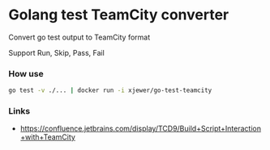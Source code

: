 # Golang test TeamCity converter

Convert go test output to TeamCity format

Support Run, Skip, Pass, Fail

### How use
```bash
go test -v ./... | docker run -i xjewer/go-test-teamcity
```

### Links
- https://confluence.jetbrains.com/display/TCD9/Build+Script+Interaction+with+TeamCity

